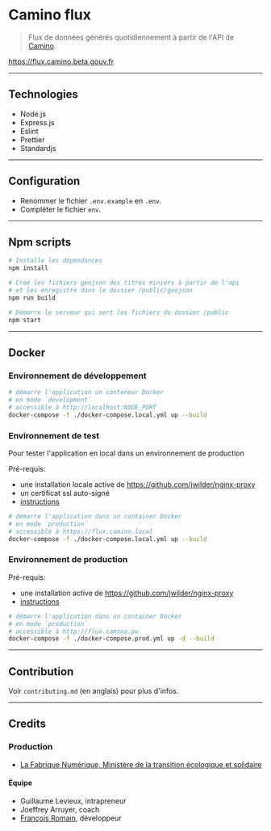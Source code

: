 # Camino flux

> Flux de données générés quotidiennement à partir de l'API de [Camino](https://camino.beta.gouv.fr).

https://flux.camino.beta.gouv.fr

---

## Technologies

- Node.js
- Express.js
- Eslint
- Prettier
- Standardjs

---

## Configuration

- Renommer le fichier `.env.example` en `.env`.
- Compléter le fichier `env`.

---

## Npm scripts

```bash
# Installe les dépendances
npm install

# Créé les fichiers geojson des titres miniers à partir de l'api
# et les enregistre dans le dossier /public/geojson
npm run build

# Démarre le serveur qui sert les fichiers du dossier /public
npm start
```

---

## Docker

### Environnement de développement

```bash
# démarre l'application un conteneur Docker
# en mode `development`
# accessible à http://localhost:NODE_PORT
docker-compose -f ./docker-compose.local.yml up --build
```

### Environnement de test

Pour tester l'application en local dans un environnement de production

Pré-requis:

- une installation locale active de https://github.com/jwilder/nginx-proxy
- un certificat ssl auto-signé
- [instructions](https://medium.com/@francoisromain/set-a-local-web-development-environment-with-custom-urls-and-https-3fbe91d2eaf0)

```bash
# démarre l'application dans un container Docker
# en mode `production`
# accessible à https://flux.camino.local
docker-compose -f ./docker-compose.local.yml up --build
```

### Environnement de production

Pré-requis:

- une installation active de https://github.com/jwilder/nginx-proxy
- [instructions](https://medium.com/@francoisromain/host-multiple-websites-with-https-inside-docker-containers-on-a-single-server-18467484ab95)

```bash
# démarre l'application dans un container Docker
# en mode `production`
# accessible à http://flux.camino.pw
docker-compose -f ./docker-compose.prod.yml up -d --build
```

---

## Contribution

Voir `contributing.md` (en anglais) pour plus d'infos.

---

## Credits

### Production

- [La Fabrique Numérique, Ministère de la transition écologique et solidaire](https://www.ecologique-solidaire.gouv.fr/inauguration-fabrique-numerique-lincubateur-des-ministeres-charges-lecologie-et-des-territoires)

#### Équipe

- Guillaume Levieux, intrapreneur
- Joeffrey Arruyer, coach
- [François Romain](http://francoisromain.com), développeur
